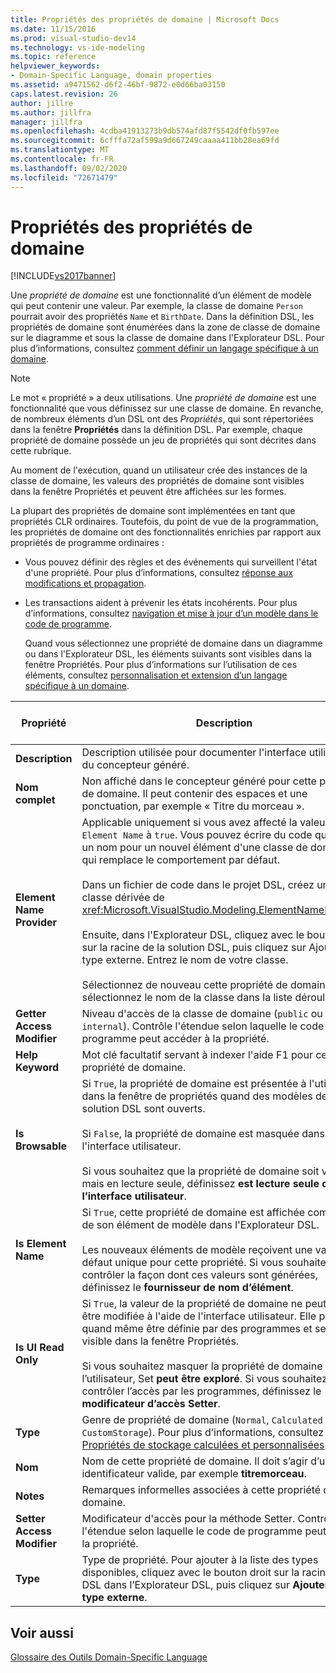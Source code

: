 ```yaml
---
title: Propriétés des propriétés de domaine | Microsoft Docs
ms.date: 11/15/2016
ms.prod: visual-studio-dev14
ms.technology: vs-ide-modeling
ms.topic: reference
helpviewer_keywords:
- Domain-Specific Language, domain properties
ms.assetid: a9471562-d6f2-46bf-9872-e0d66ba03150
caps.latest.revision: 26
author: jillre
ms.author: jillfra
manager: jillfra
ms.openlocfilehash: 4cdba41913273b9db574afd87f5542df0fb597ee
ms.sourcegitcommit: 6cfffa72af599a9d667249caaaa411bb28ea69fd
ms.translationtype: MT
ms.contentlocale: fr-FR
ms.lasthandoff: 09/02/2020
ms.locfileid: "72671479"
---
```

# <a name="properties-of-domain-properties"></a>Propriétés des propriétés de domaine
[!INCLUDE[vs2017banner](../includes/vs2017banner.md)]

Une *propriété de domaine* est une fonctionnalité d’un élément de modèle qui peut contenir une valeur. Par exemple, la classe de domaine `Person` pourrait avoir des propriétés `Name` et `BirthDate`. Dans la définition DSL, les propriétés de domaine sont énumérées dans la zone de classe de domaine sur le diagramme et sous la classe de domaine dans l'Explorateur DSL. Pour plus d’informations, consultez [comment définir un langage spécifique à un domaine](../modeling/how-to-define-a-domain-specific-language.md).

> [!NOTE]
> Le mot « propriété » a deux utilisations. Une *propriété de domaine* est une fonctionnalité que vous définissez sur une classe de domaine. En revanche, de nombreux éléments d’un DSL ont des *Propriétés*, qui sont répertoriées dans la fenêtre **Propriétés** dans la définition DSL. Par exemple, chaque propriété de domaine possède un jeu de propriétés qui sont décrites dans cette rubrique.

 Au moment de l'exécution, quand un utilisateur crée des instances de la classe de domaine, les valeurs des propriétés de domaine sont visibles dans la fenêtre Propriétés et peuvent être affichées sur les formes.

 La plupart des propriétés de domaine sont implémentées en tant que propriétés CLR ordinaires. Toutefois, du point de vue de la programmation, les propriétés de domaine ont des fonctionnalités enrichies par rapport aux propriétés de programme ordinaires :

- Vous pouvez définir des règles et des événements qui surveillent l'état d'une propriété. Pour plus d’informations, consultez [réponse aux modifications et propagation](../modeling/responding-to-and-propagating-changes.md).

- Les transactions aident à prévenir les états incohérents. Pour plus d’informations, consultez [navigation et mise à jour d’un modèle dans le code de programme](../modeling/navigating-and-updating-a-model-in-program-code.md).

  Quand vous sélectionnez une propriété de domaine dans un diagramme ou dans l'Explorateur DSL, les éléments suivants sont visibles dans la fenêtre Propriétés. Pour plus d’informations sur l’utilisation de ces éléments, consultez [personnalisation et extension d’un langage spécifique à un domaine](../modeling/customizing-and-extending-a-domain-specific-language.md).

|Propriété|Description|Valeur par défaut|
|--------------|-----------------|-------------------|
|**Description**|Description utilisée pour documenter l'interface utilisateur du concepteur généré.|\<none>|
|**Nom complet**|Non affiché dans le concepteur généré pour cette propriété de domaine. Il peut contenir des espaces et une ponctuation, par exemple « Titre du morceau ».|\<none>|
|**Element Name Provider**|Applicable uniquement si vous avez affecté la valeur `Is Element Name` à `true`. Vous pouvez écrire du code qui fournit un nom pour un nouvel élément d'une classe de domaine et qui remplace le comportement par défaut.<br /><br /> Dans un fichier de code dans le projet DSL, créez une classe dérivée de <xref:Microsoft.VisualStudio.Modeling.ElementNameProvider>.<br /><br /> Ensuite, dans l'Explorateur DSL, cliquez avec le bouton droit sur la racine de la solution DSL, puis cliquez sur Ajouter un type externe. Entrez le nom de votre classe.<br /><br /> Sélectionnez de nouveau cette propriété de domaine et sélectionnez le nom de la classe dans la liste déroulante.|\<none>|
|**Getter Access Modifier**|Niveau d'accès de la classe de domaine (`public` ou `internal`). Contrôle l'étendue selon laquelle le code de programme peut accéder à la propriété.|`public`|
|**Help Keyword**|Mot clé facultatif servant à indexer l'aide F1 pour cette propriété de domaine.|\<none>|
|**Is Browsable**|Si `True`, la propriété de domaine est présentée à l'utilisateur dans la fenêtre de propriétés quand des modèles de cette solution DSL sont ouverts.<br /><br /> Si `False`, la propriété de domaine est masquée dans l'interface utilisateur.<br /><br /> Si vous souhaitez que la propriété de domaine soit visible mais en lecture seule, définissez **est lecture seule de l’interface utilisateur**.|`True`|
|**Is Element Name**|Si `True`, cette propriété de domaine est affichée comme nom de son élément de modèle dans l'Explorateur DSL.<br /><br /> Les nouveaux éléments de modèle reçoivent une valeur par défaut unique pour cette propriété. Si vous souhaitez contrôler la façon dont ces valeurs sont générées, définissez le **fournisseur de nom d’élément**.|`False`|
|**Is UI Read Only**|Si `True`, la valeur de la propriété de domaine ne peut pas être modifiée à l'aide de l'interface utilisateur. Elle peut quand même être définie par des programmes et sera visible dans la fenêtre Propriétés.<br /><br /> Si vous souhaitez masquer la propriété de domaine de l’utilisateur, Set **peut être exploré**. Si vous souhaitez contrôler l’accès par les programmes, définissez le **modificateur d’accès Setter**.|`False`|
|**Type**|Genre de propriété de domaine (`Normal`, `Calculated` ou `CustomStorage`). Pour plus d’informations, consultez [Propriétés de stockage calculées et personnalisées](../modeling/calculated-and-custom-storage-properties.md).|`Normal`|
|**Nom**|Nom de cette propriété de domaine. Il doit s’agir d’un identificateur valide, par exemple **titremorceau**.|\<none>|
|**Notes**|Remarques informelles associées à cette propriété de domaine.|\<none>|
|**Setter Access Modifier**|Modificateur d'accès pour la méthode Setter. Contrôle l'étendue selon laquelle le code de programme peut définir la propriété.|`public`|
|**Type**|Type de propriété. Pour ajouter à la liste des types disponibles, cliquez avec le bouton droit sur la racine du DSL dans l’Explorateur DSL, puis cliquez sur **Ajouter un type externe**.|`String`|

## <a name="see-also"></a>Voir aussi
 [Glossaire des Outils Domain-Specific Language](https://msdn.microsoft.com/ca5e84cb-a315-465c-be24-76aa3df276aa)
